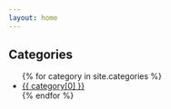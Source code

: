 ```yaml
---
layout: home
---
```


<h2 class="post-list-heading">Categories</h2>
<ul class="categories">
{% for category in site.categories %}
  <li><a href="{{ category[0] }}/">{{ category[0] }}</a></li>
{% endfor %}
</ul>
